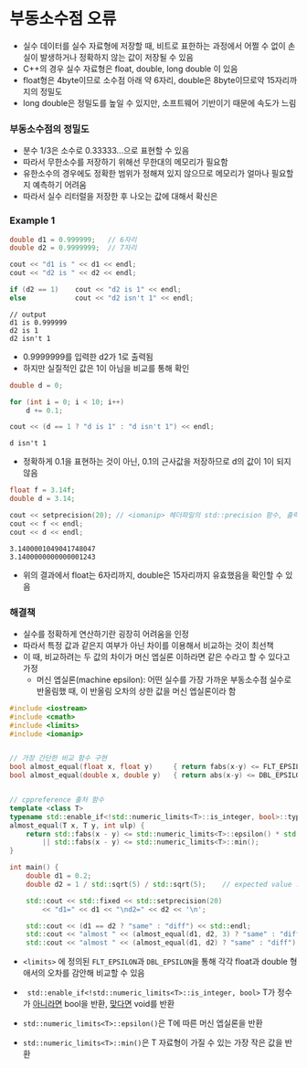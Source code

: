# 부동소수점 오류

* 실수 데이터를 실수 자료형에 저장할 때, 비트로 표한하는 과정에서 어쩔 수 없이 손실이 발생하거나 정확하지 않는 값이 저장될 수 있음
* C++의 경우 실수 자료형은 float, double, long double 이 있음
* float형은 4byte이므로 소수점 아래 약 6자리, double은 8byte이므로약 15자리까지의 정밀도
* long double은 정밀도를 높일 수 있지만, 소프트웨어 기반이기 때문에 속도가 느림



### 부동소수점의 정밀도

* 분수 1/3은 소수로 0.33333...으로 표현할 수 있음
* 따라서 무한소수를 저장하기 위해선 무한대의 메모리가 필요함
* 유한소수의 경우에도 정확한 범위가 정해져 있지 않으므로 메모리가 얼마나 필요할 지 예측하기 어려움
* 따라서 실수 리터럴을 저장한 후 나오는 값에 대해서 확신은 



### Example 1

```c++
double d1 = 0.999999;	// 6자리
double d2 = 0.9999999;  // 7자리

cout << "d1 is " << d1 << endl;
cout << "d2 is " << d2 << endl;

if (d2 == 1) 	cout << "d2 is 1" << endl;
else			cout << "d2 isn't 1" << endl;
```

```
// output
d1 is 0.999999
d2 is 1
d2 isn't 1
```

* 0.9999999를 입력한 d2가 1로 출력됨
* 하지만 실질적인 값은 1이 아님을 비교를 통해 확인



```c++
double d = 0;

for (int i = 0; i < 10; i++)
    d += 0.1;

cout << (d == 1 ? "d is 1" : "d isn't 1") << endl;
```

```
d isn't 1
```

* 정확하게 0.1을 표현하는 것이 아닌, 0.1의 근사값을 저장하므로 d의 값이 1이 되지 않음



```c++
float f = 3.14f;
double d = 3.14;

cout << setprecision(20); // <iomanip> 헤더파일의 std::precision 함수, 출력할 자릿수를 설정
cout << f << endl;
cout << d << endl;
```

```
3.1400001049041748047
3.1400000000000001243
```

* 위의 결과에서 float는 6자리까지, double은 15자리까지 유효했음을 확인할 수 있음



### 해결책

* 실수를 정확하게 연산하기란 굉장히 어려움을 인정
* 따라서 특정 값과 같은지 여부가 아닌 차이를 이용해서 비교하는 것이 최선책
* 이 때, 비교하려는 두 값의 차이가 머신 엡실론 이하라면 같은 수라고 할 수 있다고 가정
  * 머신 엡실론(machine epsilon):  어떤 실수를 가장 가까운 부동소수점 실수로 반올림했 때, 이 반올림 오차의 상한 값을 머신 엡실론이라 함

```C++
#include <iostream>
#include <cmath>
#include <limits>
#include <iomanip>


// 가장 간단한 비교 함수 구현
bool almost_equal(float x, float y)		{ return fabs(x-y) <= FLT_EPSILON; } 	// float 비교
bool almost_equal(double x, double y) 	{ return abs(x-y) <= DBL_EPSILON; }		// double 비교


// cppreference 출처 함수
template <class T>
typename std::enable_if<!std::numeric_limits<T>::is_integer, bool>::type
almost_equal(T x, T y, int ulp) {
	return std::fabs(x - y) <= std::numeric_limits<T>::epsilon() * std::fabs(x + y) * ulp
		|| std::fabs(x - y) <= std::numeric_limits<T>::min();
}

int main() {
	double d1 = 0.2;
	double d2 = 1 / std::sqrt(5) / std::sqrt(5);	// expected value : 0.2

	std::cout << std::fixed << std::setprecision(20)
		<< "d1=" << d1 << "\nd2=" << d2 << '\n';

	std::cout << (d1 == d2 ? "same" : "diff") << std::endl;
	std::cout << "almost " << (almost_equal(d1, d2, 3) ? "same" : "diff") << std::endl;
	std::cout << "almost " << (almost_equal(d1, d2) ? "same" : "diff") << std::endl;
```

* `<limits>` 에 정의된 `FLT_EPSILON`과 `DBL_EPSILON`을 통해 각각 float과 double 형애서의 오차를 감안해 비교할 수 있음
* ` std::enable_if<!std::numeric_limits<T>::is_integer, bool>` T가 정수가 <u>아니라면</u> bool을 반환, <u>맞다면</u> void를 반환

* `std::numeric_limits<T>::epsilon()`은 T에 따른 머신 엡실론을 반환
* `std::numeric_limits<T>::min()`은 T 자료형이 가질 수 있는 가장 작은 값을 반환

